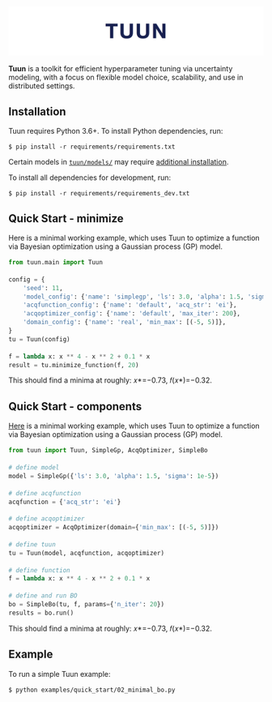![tuun](docs/images/tuun_header.png)

**Tuun** is a toolkit for efficient hyperparameter tuning via uncertainty
modeling, with a focus on flexible model choice, scalability, and use in
distributed settings.

## Installation

Tuun requires Python 3.6+. To install Python dependencies, run:
```
$ pip install -r requirements/requirements.txt
```

Certain models in [`tuun/models/`](tuun/models/) may require [additional
installation](tuun/models/README.md).

To install all dependencies for development, run:
```
$ pip install -r requirements/requirements_dev.txt
```

## Quick Start - minimize
Here is a minimal working example, which uses Tuun to optimize a function via Bayesian
optimization using a Gaussian process (GP) model.
```python
from tuun.main import Tuun

config = {
    'seed': 11,
    'model_config': {'name': 'simplegp', 'ls': 3.0, 'alpha': 1.5, 'sigma': 1e-5},
    'acqfunction_config': {'name': 'default', 'acq_str': 'ei'},
    'acqoptimizer_config': {'name': 'default', 'max_iter': 200},
    'domain_config': {'name': 'real', 'min_max': [(-5, 5)]},
}
tu = Tuun(config)

f = lambda x: x ** 4 - x ** 2 + 0.1 * x
result = tu.minimize_function(f, 20)
```
This should find a minima at roughly: 𝑥\*=−0.73, 𝑓(𝑥\*)=−0.32.


## Quick Start - components
[Here](examples/quick_start/02_minimal_bo.py) is a minimal working example, which uses
Tuun to optimize a function via Bayesian optimization using a Gaussian process (GP)
model.
```python
from tuun import Tuun, SimpleGp, AcqOptimizer, SimpleBo

# define model
model = SimpleGp({'ls': 3.0, 'alpha': 1.5, 'sigma': 1e-5})

# define acqfunction
acqfunction = {'acq_str': 'ei'}

# define acqoptimizer
acqoptimizer = AcqOptimizer(domain={'min_max': [(-5, 5)]})

# define tuun
tu = Tuun(model, acqfunction, acqoptimizer)

# define function
f = lambda x: x ** 4 - x ** 2 + 0.1 * x

# define and run BO
bo = SimpleBo(tu, f, params={'n_iter': 20})
results = bo.run()
```
This should find a minima at roughly: 𝑥\*=−0.73, 𝑓(𝑥\*)=−0.32.


## Example

To run a simple Tuun example:
```
$ python examples/quick_start/02_minimal_bo.py
```
